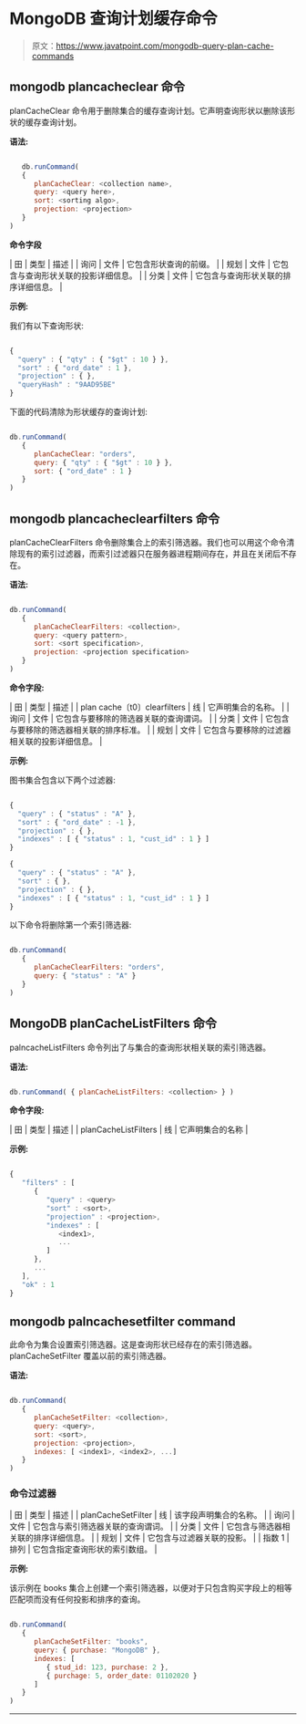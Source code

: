 # MongoDB 查询计划缓存命令

> 原文：<https://www.javatpoint.com/mongodb-query-plan-cache-commands>

## mongodb plancacheclear 命令

planCacheClear 命令用于删除集合的缓存查询计划。它声明查询形状以删除该形状的缓存查询计划。

**语法:**

```js

   db.runCommand(
   {
      planCacheClear: <collection name>,
      query: <query here>,
      sort: <sorting algo>,
      projection: <projection>
   }
)

```

**命令字段**

| 田 | 类型 | 描述 |
| 询问 | 文件 | 它包含形状查询的前缀。 |
| 规划 | 文件 | 它包含与查询形状关联的投影详细信息。 |
| 分类 | 文件 | 它包含与查询形状关联的排序详细信息。 |

**示例:**

我们有以下查询形状:

```js

{
  "query" : { "qty" : { "$gt" : 10 } },
  "sort" : { "ord_date" : 1 },
  "projection" : { },
  "queryHash" : "9AAD95BE" 
}

```

下面的代码清除为形状缓存的查询计划:

```js

db.runCommand(
   {
      planCacheClear: "orders",
      query: { "qty" : { "$gt" : 10 } },
      sort: { "ord_date" : 1 }
   }
)

```

## mongodb plancacheclearfilters 命令

planCacheClearFilters 命令删除集合上的索引筛选器。我们也可以用这个命令清除现有的索引过滤器，而索引过滤器只在服务器进程期间存在，并且在关闭后不存在。

**语法:**

```js

db.runCommand(
   {
      planCacheClearFilters: <collection>,
      query: <query pattern>,
      sort: <sort specification>,
      projection: <projection specification>
   }
)

```

**命令字段:**

| 田 | 类型 | 描述 |
| plan cache〔t0〕clearfilters | 线 | 它声明集合的名称。 |
| 询问 | 文件 | 它包含与要移除的筛选器关联的查询谓词。 |
| 分类 | 文件 | 它包含与要移除的筛选器相关联的排序标准。 |
| 规划 | 文件 | 它包含与要移除的过滤器相关联的投影详细信息。 |

**示例:**

图书集合包含以下两个过滤器:

```js

{
  "query" : { "status" : "A" },
  "sort" : { "ord_date" : -1 },
  "projection" : { },
  "indexes" : [ { "status" : 1, "cust_id" : 1 } ]
}

{
  "query" : { "status" : "A" },
  "sort" : { },
  "projection" : { },
  "indexes" : [ { "status" : 1, "cust_id" : 1 } ]
}

```

以下命令将删除第一个索引筛选器:

```js

db.runCommand(
   {
      planCacheClearFilters: "orders",
      query: { "status" : "A" }
   }
)

```

## MongoDB planCacheListFilters 命令

palncacheListFilters 命令列出了与集合的查询形状相关联的索引筛选器。

**语法:**

```js

db.runCommand( { planCacheListFilters: <collection> } )

```

**命令字段:**

| 田 | 类型 | 描述 |
| planCacheListFilters | 线 | 它声明集合的名称 |

**示例:**

```js

{
   "filters" : [
      {
         "query" : <query>
         "sort" : <sort>,
         "projection" : <projection>,
         "indexes" : [
            <index1>,
            ...
         ]
      },
      ...
   ],
   "ok" : 1
}

```

## mongodb palncachesetfilter command

此命令为集合设置索引筛选器。这是查询形状已经存在的索引筛选器。planCacheSetFilter 覆盖以前的索引筛选器。

**语法:**

```js

db.runCommand(
   {
      planCacheSetFilter: <collection>,
      query: <query>,
      sort: <sort>,
      projection: <projection>,
      indexes: [ <index1>, <index2>, ...]
   }
)

```

### 命令过滤器

| 田 | 类型 | 描述 |
| planCacheSetFilter | 线 | 该字段声明集合的名称。 |
| 询问 | 文件 | 它包含与索引筛选器关联的查询谓词。 |
| 分类 | 文件 | 它包含与筛选器相关联的排序详细信息。 |
| 规划 | 文件 | 它包含与过滤器关联的投影。 |
| 指数 1 | 排列 | 它包含指定查询形状的索引数组。 |

**示例:**

该示例在 books 集合上创建一个索引筛选器，以便对于只包含购买字段上的相等匹配项而没有任何投影和排序的查询。

```js

db.runCommand(
   {
      planCacheSetFilter: "books",
      query: { purchase: "MongoDB" },
      indexes: [
         { stud_id: 123, purchase: 2 },
         { purchage: 5, order_date: 01102020 }
      ]
   }
)

```

* * *